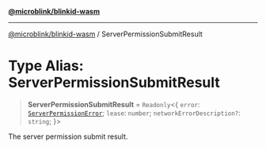 [**@microblink/blinkid-wasm**](../README.md)

***

[@microblink/blinkid-wasm](../README.md) / ServerPermissionSubmitResult

# Type Alias: ServerPermissionSubmitResult

> **ServerPermissionSubmitResult** = `Readonly`\<\{ `error`: [`ServerPermissionError`](ServerPermissionError.md); `lease`: `number`; `networkErrorDescription?`: `string`; \}\>

The server permission submit result.
